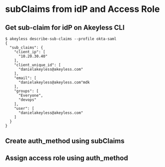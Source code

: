 # subClaims from idP and Access Role

## Get sub-claim for idP on Akeyless CLI

```
$ akeyless describe-sub-claims --profile okta-saml
{
  "sub_claims": {
    "client_ip": [
      "10.20.30.40"
    ],
    "client_unique_id": [
      "danielakeyless@akeyless.com"
    ],
    "email": [
      "danielakeyless@akeyless.com"mdk
    ],
    "groups": [
      "Everyone",
      "devops"
    ],
    "user": [
      "danielakeyless@akeyless.com"
    ]
  }
}

```

## Create auth_method using subClaims


## Assign access role using auth_method